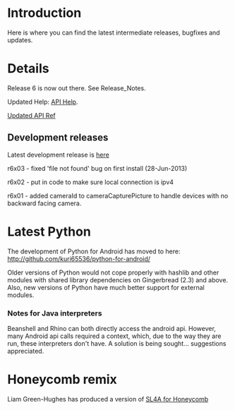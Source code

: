# Introduction #
Here is where you can find the latest intermediate releases, bugfixes and updates.

# Details #

Release 6 is now out there. See Release\_Notes.

Updated Help: [API Help](http://www.mithril.com.au/android/doc).

[Updated API Ref](unofficial_apiref.md)

## Development releases ##
Latest development release is [here](../../releases)

r6x03 - fixed 'file not found' bug on first install (28-Jun-2013)

r6x02 - put in code to make sure local connection is ipv4

r6x01 - added cameraId to cameraCapturePicture to handle devices with no backward facing camera.

# Latest Python #
The development of Python for Android has moved to here:
http://github.com/kuri65536/python-for-android/

Older versions of Python would not cope properly with hashlib and other modules with shared library dependencies on Gingerbread (2.3) and above. Also, new versions of Python have much better support for external modules.

### Notes for Java interpreters ###
Beanshell and Rhino can both directly access the android api. However, many Android api calls required a context, which, due to the way they are run, these interpreters don't have. A solution is being sought... suggestions appreciated.

# Honeycomb remix #
Liam Green-Hughes has produced a version of
[SL4A for Honeycomb](http://www.greenhughes.com/content/sl4a-tablet-remix-release-announcement)

<!---
 vi: ft=markdown:et:fdm=marker
 -->
